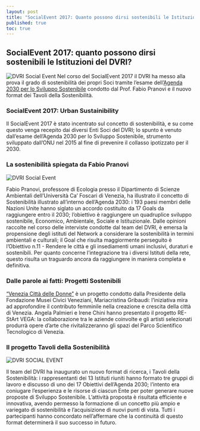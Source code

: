 ```yaml
---
layout: post
title: "SocialEvent 2017: Quanto possono dirsi sostenibili le Istituzioni del DVRI?"
published: true
toc: true
---
```


## SocialEvent 2017: quanto possono dirsi sostenibili le Istituzioni del DVRI?

![DVRI Social Event]({{site.baseurl}}/assets/posts/se_report/se_report.jpg)
Nel corso del SocialEvent 2017 il DVRI ha messo alla prova il grado di sostenibilità dei propri Soci tramite l’esame dell’[Agenda 2030 per lo Sviluppo Sostenibile](www.asvis.it/agenda-2030/) condotto dal Prof. Fabio Pranovi e il nuovo format dei Tavoli della Sostenibilità.

### SocialEvent 2017: Urban Sustainibility

Il SocialEvent 2017 è stato incentrato sul concetto di sostenibilità, e su come questo venga recepito dai diversi Enti Soci del DVRI; lo spunto è venuto dall’esame dell’Agenda 2030 per lo Sviluppo Sostenibile, strumento sviluppato dall’ONU nel 2015 al fine di prevenire il collasso ipotizzato per il 2030.

### La sostenibilità spiegata da Fabio Pranovi
![DVRI Social Event]({{site.baseurl}}/assets/posts/se_report/se_report2.jpg)

Fabio Pranovi, professore di Ecologia presso il Dipartimento di Scienze Ambientali dell’Università Ca’ Foscari di Venezia, ha illustrato il concetto di Sostenibilità illustrato all’interno dell’Agenda 2030: i 193 paesi membri delle Nazioni Unite hanno siglato un accordo costituito da 17 Goals da raggiungere entro il 2030; l’obiettivo è raggiungere un quadruplice sviluppo sostenibile, Economico, Ambientale, Sociale e Istituzionale.
Dalle opinioni raccolte nel corso delle interviste condotte dal team del DVRI, è emersa la propensione degli istituti del Network a considerare la sostenibilità in termini ambientali e culturali; il Goal che risulta maggiormente perseguito è l’Obiettivo n.11 - Rendere le città e gli insediamenti umani inclusivi, duraturi e sostenibili.
Per quanto concerne l’integrazione tra i diversi Istituti della rete, questo risulta un traguardo ancora da raggiungere in maniera completa e definitiva.

### Dalle parole ai fatti: Progetti Sostenibili

[“Venezia Città delle Donne”](http://www.visitmuve.it/it/venezia-citta-delle-donne/progetto/) è un progetto condotto dalla Presidente della Fondazione Musei Civici Veneziani, Mariacristina Gribaudi: l’iniziativa mira ad approfondire il contributo femminile nella creazione e crescita della città di Venezia.
Angela Palmieri e Irene Chini hanno presentato il progetto RE-StArt VEGA: la collaborazione tra le aziende coinvolte e gli artisti selezionati produrrà opere d’arte che rivitalizzeranno gli spazi del Parco Scientifico Tecnologico di Venezia.

### Il progetto Tavoli della Sostenibilità
![DVRI SOCIAL EVENT]({{site.baseurl}}/assets/posts/se_report/se_report3.jpg)

Il team del DVRI ha inaugurato un nuovo format di ricerca, i Tavoli della Sostenibilità: i rappresentanti dei 13 Istituti riuniti hanno formato tre gruppi di lavoro e discusso di uno dei 17 Obiettivi dell’Agenda 2030; l’intento era coniugare l’esperienza e le risorse di ciascun Ente per poter generare nuove proposte di Sviluppo Sostenibile.
L’attività proposta è risultata efficiente e innovativa, avendo permesso la formazione di un concetto più ampio e variegato di sostenibilità e l’acquisizione di nuovi punti di vista.
Tutti i partecipanti hanno concordato nell’affermare che la continuità di questo format determinerà il suo successo in futuro.
